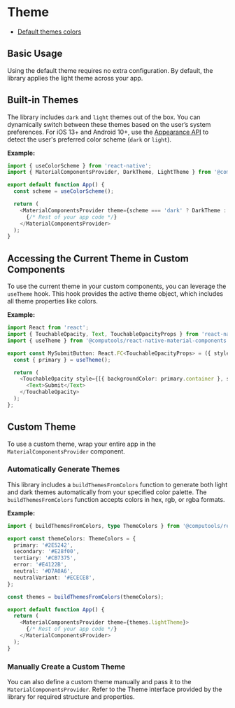# Theme

- [Default themes colors](https://www.figma.com/design/60rEc74mbCUjr5eBJlq7Cg/Material-3-Design-Kit-(Community)?node-id=53699-35493&t=M3O0o2xtLmdTPRaH-0)

## Basic Usage

Using the default theme requires no extra configuration. By default, the library applies the light theme across your app.

## Built-in Themes

The library includes ```dark``` and ```light``` themes out of the box. You can dynamically switch between these themes based on the user’s system preferences.
For iOS 13+ and Android 10+, use the [Appearance API](https://reactnative.dev/docs/appearance) to detect the user's preferred color scheme (```dark``` or ```light```).

**Example:**

```typescript
import { useColorScheme } from 'react-native';
import { MaterialComponentsProvider, DarkTheme, LightTheme } from '@computools/react-native-material-components';

export default function App() {
  const scheme = useColorScheme();

  return (
    <MaterialComponentsProvider theme={scheme === 'dark' ? DarkTheme : LightTheme}>
      {/* Rest of your app code */}
    </MaterialComponentsProvider>
  );
}
```

## Accessing the Current Theme in Custom Components

To use the current theme in your custom components, you can leverage the ```useTheme``` hook. This hook provides the active theme object, which includes all theme properties like colors.

**Example:**

```typescript
import React from 'react';
import { TouchableOpacity, Text, TouchableOpacityProps } from 'react-native';
import { useTheme } from '@computools/react-native-material-components';

export const MySubmitButton: React.FC<TouchableOpacityProps> = ({ style, ...props }) => {
  const { primary } = useTheme();

  return (
    <TouchableOpacity style={[{ backgroundColor: primary.container }, style]} {...props}>
      <Text>Submit</Text>
    </TouchableOpacity>
  );
};
```

## Custom Theme

To use a custom theme, wrap your entire app in the ```MaterialComponentsProvider``` component.

### Automatically Generate Themes

This library includes a ```buildThemesFromColors``` function to generate both light and dark themes automatically from your specified color palette.
The ```buildThemesFromColors``` function accepts colors in hex, rgb, or rgba formats.

**Example:**

```typescript
import { buildThemesFromColors, type ThemeColors } from '@computools/react-native-material-components';

export const themeColors: ThemeColors = {
  primary: '#2E5242',
  secondary: '#E28f00',
  tertiary: '#CB7375',
  error: '#E4122B',
  neutral: '#D7A0A6',
  neutralVariant: '#ECECE8',
};

const themes = buildThemesFromColors(themeColors);

export default function App() {
  return (
    <MaterialComponentsProvider theme={themes.lightTheme}>
      {/* Rest of your app code */}
    </MaterialComponentsProvider>
  );
}
```

### Manually Create a Custom Theme

You can also define a custom theme manually and pass it to the ```MaterialComponentsProvider```.
Refer to the Theme interface provided by the library for required structure and properties.
